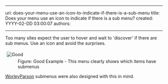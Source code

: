 

---
uri: does-your-menu-use-an-icon-to-indicate-if-there-is-a-sub-menu
title: Does your menu use an icon to indicate if there is a sub menu?
created: YYYY-02-DD 03:00:07
authors:

---




<span class='intro'> <p>Too many sites expect the user to hover and wait to 
     'discover' if there are sub menus. Use an icon and avoid the 
     surprises.
                </p> </span>

<dl class="goodImage"><dt> 
      <img alt="Good" src="http&#58;//www.ssw.com.au/SSW/Standards/Rules/Images/SubmenusHaveIcons_Good.gif" style="margin&#58;5px;" /> 
   </dt><dd>Figure&#58; Good Example - This menu clearly shows which items have submenus</dd></dl><p>
   <a target="_blank" href="http&#58;//www.worleyparsons.com/csg/infrastructureandenvironment/resource_infrastructure/Pages/default.aspx">WorleyParson</a> submenus were also designed with this in mind.</p>



